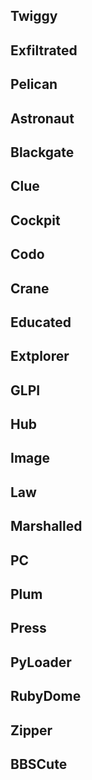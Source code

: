 
## Twiggy

## Exfiltrated

## Pelican

## Astronaut

## Blackgate

## Clue 

## Cockpit

## Codo

## Crane

## Educated

## Extplorer

## GLPI

## Hub

## Image

## Law

## Marshalled

## PC

## Plum

## Press

## PyLoader

## RubyDome

## Zipper

## BBSCute 